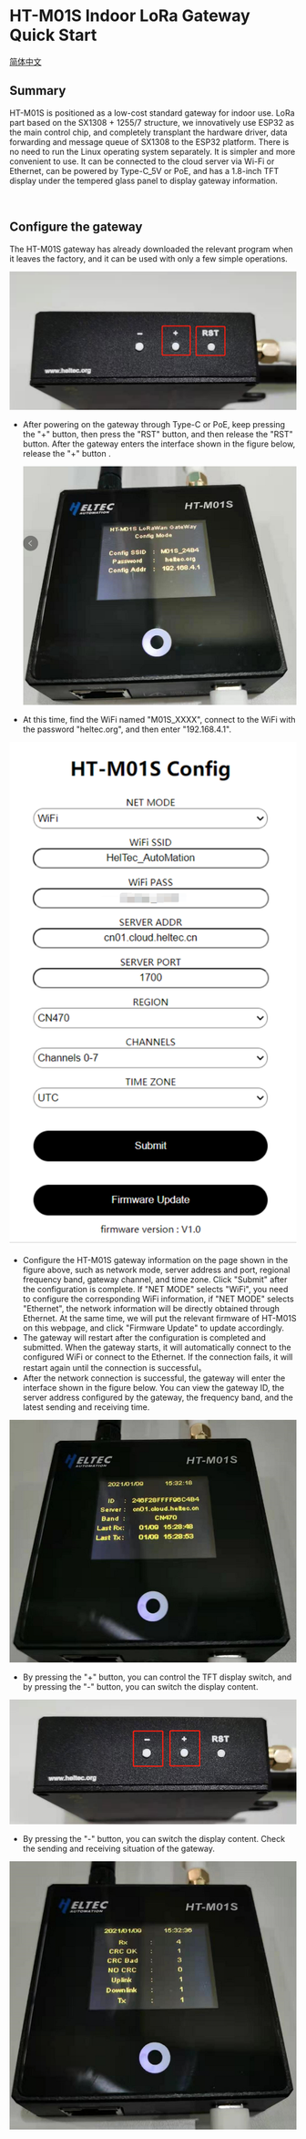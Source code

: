 # HT-M01S Indoor LoRa Gateway Quick Start

[简体中文](https://heltec-automation.readthedocs.io/zh_CN/latest/gateway/ht-m01s/quick_start.html)

## Summary

HT-M01S is positioned as a low-cost standard gateway for indoor use. LoRa part based on the SX1308 + 1255/7 structure,  we innovatively use ESP32 as the main control chip, and completely transplant the hardware driver, data forwarding and message queue of SX1308 to the ESP32 platform. There is no need to run the Linux operating system separately. It is simpler and more convenient to use. It can be connected to the cloud server via Wi-Fi or Ethernet, can be powered by Type-C_5V or PoE, and has a 1.8-inch TFT display under the tempered glass panel to display gateway information.

&nbsp;

## Configure the gateway

The HT-M01S gateway has already downloaded the relevant program when it leaves the factory, and it can be used with only a few simple operations.

![](img/quick_start/01.png)

- After powering on the gateway through Type-C or PoE, keep pressing the "+" button, then press the "RST" button, and then release the "RST" button. After the gateway enters the interface shown in the figure below, release the "+" button .

  ![](img/quick_start/02.png)

- At this time, find the WiFi named "M01S_XXXX", connect to the WiFi with the password "heltec.org", and then enter "192.168.4.1".

![](img/quick_start/03.png)

- Configure the HT-M01S gateway information on the page shown in the figure above, such as network mode, server address and port, regional frequency band, gateway channel, and time zone. Click "Submit" after the configuration is complete. If "NET MODE" selects "WiFi", you need to configure the corresponding WiFi information, if "NET MODE" selects "Ethernet", the network information will be directly obtained through Ethernet. At the same time, we will put the relevant firmware of HT-M01S on this webpage, and click "Firmware Update" to update accordingly.
- The gateway will restart after the configuration is completed and submitted. When the gateway starts, it will automatically connect to the configured WiFi or connect to the Ethernet. If the connection fails, it will restart again until the connection is successful。
- After the network connection is successful, the gateway will enter the interface shown in the figure below. You can view the gateway ID, the server address configured by the gateway, the frequency band, and the latest sending and receiving time.

![](img/quick_start/04.png) 

- By pressing the "+" button, you can control the TFT display switch, and by pressing the "-" button, you can switch the display content.

![](img/quick_start/05.png)

- By pressing the "-" button, you can switch the display content. Check the sending and receiving situation of the gateway.

![](img/quick_start/06.png)